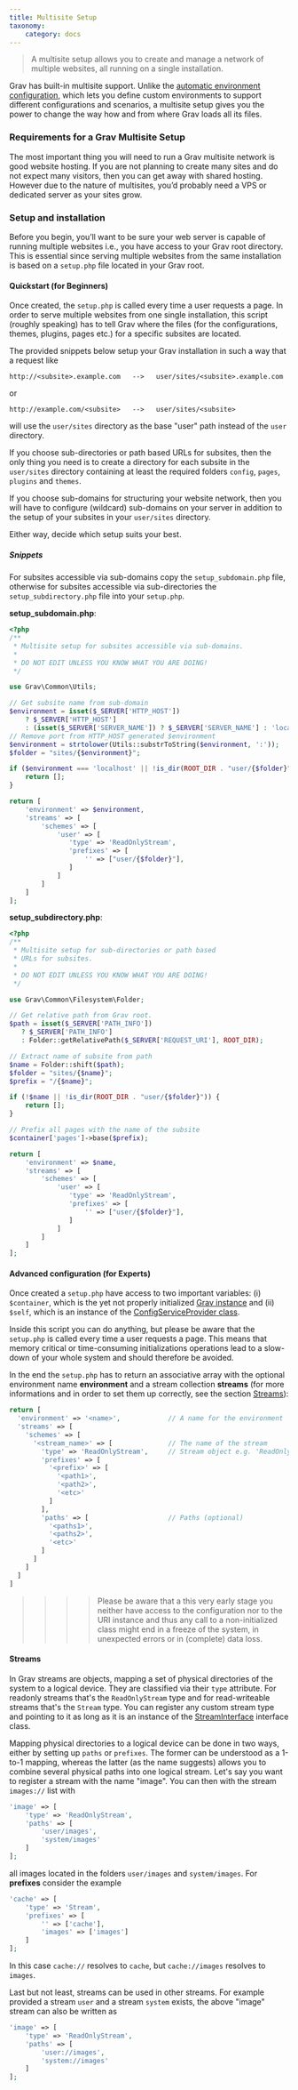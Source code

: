 ```yaml
---
title: Multisite Setup
taxonomy:
    category: docs
---
```


> A multisite setup allows you to create and manage a network of multiple websites, all running on a single installation.

Grav has built-in multisite support. Unlike the [automatic environment configuration](../environment-config), which lets you define custom environments to support different configurations and scenarios, a multisite setup gives you the power to change the way how and from where Grav loads all its files.

### Requirements for a Grav Multisite Setup

The most important thing you will need to run a Grav multisite network is good website hosting. If you are not planning to create many sites and do not expect many visitors, then you can get away with shared hosting. However due to the nature of multisites, you’d probably need a VPS or dedicated server as your sites grow.

### Setup and installation

Before you begin, you’ll want to be sure your web server is capable of running multiple websites i.e., you have access to your Grav root directory. This is essential since serving multiple websites from the same installation is based on a `setup.php` file located in your Grav root.

#### Quickstart (for Beginners)

Once created, the `setup.php` is called every time a user requests a page. In order to serve multiple websites from one single installation, this script (roughly speaking) has to tell Grav where the files (for the configurations, themes, plugins, pages etc.) for a specific subsites are located.

The provided snippets below setup your Grav installation in such a way that a request like

```
http://<subsite>.example.com   -->   user/sites/<subsite>.example.com
```
or
```
http://example.com/<subsite>   -->   user/sites/<subsite>
```

will use the `user/sites` directory as the base "user" path instead of the `user` directory.

If you choose sub-directories or path based URLs for subsites, then the only thing you need is to create a directory for each subsite in the `user/sites` directory containing at least the required folders `config`, `pages`, `plugins` and `themes`.

If you choose sub-domains for structuring your website network, then you will have to configure (wildcard) sub-domains on your server in addition to the setup of your subsites in your `user/sites` directory.

Either way, decide which setup suits your best.

##### Snippets

For subsites accessible via sub-domains copy the `setup_subdomain.php` file, otherwise for subsites accessible via sub-directories the `setup_subdirectory.php` file into your `setup.php`.

**setup_subdomain.php**:
```php
<?php
/**
 * Multisite setup for subsites accessible via sub-domains.
 *
 * DO NOT EDIT UNLESS YOU KNOW WHAT YOU ARE DOING!
 */

use Grav\Common\Utils;

// Get subsite name from sub-domain
$environment = isset($_SERVER['HTTP_HOST'])
    ? $_SERVER['HTTP_HOST']
    : (isset($_SERVER['SERVER_NAME']) ? $_SERVER['SERVER_NAME'] : 'localhost');
// Remove port from HTTP_HOST generated $environment
$environment = strtolower(Utils::substrToString($environment, ':'));
$folder = "sites/{$environment}";

if ($environment === 'localhost' || !is_dir(ROOT_DIR . "user/{$folder}")) {
    return [];
}

return [
    'environment' => $environment,
    'streams' => [
        'schemes' => [
            'user' => [
               'type' => 'ReadOnlyStream',
               'prefixes' => [
                   '' => ["user/{$folder}"],
               ]
            ]
        ]
    ]
];
```

**setup_subdirectory.php**:
```php
<?php
/**
 * Multisite setup for sub-directories or path based
 * URLs for subsites.
 *
 * DO NOT EDIT UNLESS YOU KNOW WHAT YOU ARE DOING!
 */

use Grav\Common\Filesystem\Folder;

// Get relative path from Grav root.
$path = isset($_SERVER['PATH_INFO'])
   ? $_SERVER['PATH_INFO']
   : Folder::getRelativePath($_SERVER['REQUEST_URI'], ROOT_DIR);

// Extract name of subsite from path
$name = Folder::shift($path);
$folder = "sites/{$name}";
$prefix = "/{$name}";

if (!$name || !is_dir(ROOT_DIR . "user/{$folder}")) {
    return [];
}

// Prefix all pages with the name of the subsite
$container['pages']->base($prefix);

return [
    'environment' => $name,
    'streams' => [
        'schemes' => [
            'user' => [
               'type' => 'ReadOnlyStream',
               'prefixes' => [
                   '' => ["user/{$folder}"],
               ]
            ]
        ]
    ]
];
```

#### Advanced configuration (for Experts)

Once created a `setup.php` have access to two important variables: (i) `$container`, which is the yet not properly initialized [Grav instance](https://github.com/getgrav/grav/blob/develop/system/src/Grav/Common/Grav.php) and (ii) `$self`, which is an instance of the [ConfigServiceProvider class](https://github.com/getgrav/grav/blob/develop/system/src/Grav/Common/Service/ConfigServiceProvider.php).

Inside this script you can do anything, but please be aware that the `setup.php` is called every time a user requests a page. This means that memory critical or time-consuming initializations operations lead to a slow-down of your whole system and should therefore be avoided.

In the end the `setup.php` has to return an associative array with the optional environment name **environment** and a stream collection **streams**
(for more informations and in order to set them up correctly, see the section [Streams](#streams)):

```php
return [
  'environment' => '<name>',            // A name for the environment
  'streams' => [
    'schemes' => [
      '<stream_name>' => [              // The name of the stream
        'type' => 'ReadOnlyStream',     // Stream object e.g. 'ReadOnlyStream' or 'Stream'
        'prefixes' => [
          '<prefix>' => [
            '<path1>',
            '<path2>',
            '<etc>'
          ]
        ],
        'paths' => [                    // Paths (optional)
          '<paths1>',
          '<paths2>',
          '<etc>'
        ]
      ]
    ]
  ]
]

```

>>>> Please be aware that a this very early stage you neither have access to the configuration nor to the URI instance and thus any call to a non-initialized class might end in a freeze of the system, in unexpected errors or in (complete) data loss.

#### Streams

In Grav streams are objects, mapping a set of physical directories of the system to a logical device. They are classified via their `type` attribute. For readonly streams that's the `ReadOnlyStream` type and for read-writeable streams that's the `Stream` type. You can register any custom stream type and pointing to it as long as it is an instance of the [StreamInterface](https://github.com/rockettheme/blob/develop/toolbox/StreamWrapper/src/StreamInterface.php) interface class.

Mapping physical directories to a logical device can be done in two ways, either by setting up `paths` or `prefixes`. The former can be understood as a 1-to-1 mapping, whereas the latter (as the name suggests) allows you to combine several physical paths into one logical stream. Let's say you want to register a stream with the name "image". You can then with the stream `images://` list with

```php
'image' => [
    'type' => 'ReadOnlyStream',
    'paths' => [
        'user/images',
        'system/images'
    ]
];
```

all images located in the folders `user/images` and `system/images`. For **prefixes** consider the example

```php
'cache' => [
    'type' => 'Stream',
    'prefixes' => [
        '' => ['cache'],
        'images' => ['images']
    ]
];
```

In this case `cache://` resolves to `cache`, but `cache://images` resolves to `images`.

Last but not least, streams can be used in other streams. For example provided a stream `user` and a stream `system` exists, the above "image" stream can also be written as

```php
'image' => [
    'type' => 'ReadOnlyStream',
    'paths' => [
        'user://images',
        'system://images'
    ]
];

```
